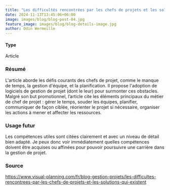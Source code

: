 ```yaml
---
title: "Les difficultés rencontrées par les chefs de projets et les solutions qui existent"
date: 2024-11-13T13:45:06+06:00
image: images/blog/blog-post-04.jpg
feature_image: images/blog/blog-details-image.jpg
author: Odin Wermeille
---
```

#### Type
Article

### Résumé

L'article aborde les défis courants des chefs de projet, comme le manque de temps, la gestion d'équipe, et la planification. Il propose l'adoption de logiciels de gestion de projet (dont le leur) pour surmonter ces obstacles. Malgré son but promotionnel, l’article cite les éléments principaux du métier de chef de projet : gérer le temps, souder les équipes, planifier, communiquer de façon ciblée, réorienter le projet si nécessaire, organiser les actions à mener et affecter les ressources.

### Usage futur

Les compétences utiles sont citées clairement et avec un niveau de détail bien adapté. Je peux donc voir immédiatement quelles compétences doivent être acquises ou affinées pour pouvoir poursuivre une carrière dans la gestion de projet.

### Source
https://www.visual-planning.com/fr/blog-gestion-projets/les-difficultes-rencontrees-par-les-chefs-de-projets-et-les-solutions-qui-existent
